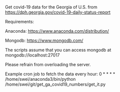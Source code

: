 Get covid-19 data for the Georgia of U.S. from https://dph.georgia.gov/covid-19-daily-status-report


Requirements:

Anaconda: https://www.anaconda.com/distribution/

Mongodb: https://www.mongodb.com/

The scripts assume that you can access mongodb at mongodb://localhost:27017


Please refrain from overloading the server. 

Example cron job to fetch the data every hour:
0 * * * * /home/swei/anaconda3/bin/python /home/swei/git/get_ga_covid19_numbers/get_it.py